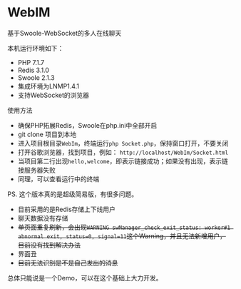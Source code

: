 # WebIM
基于Swoole-WebSocket的多人在线聊天

本机运行环境如下：
* PHP 7.1.7
* Redis 3.1.0
* Swoole 2.1.3
* 集成环境为LNMP1.4.1
* 支持WebSocket的浏览器

使用方法
* 确保PHP拓展Redis，Swoole在php.ini中全部开启
* git clone 项目到本地
* 进入项目根目录`WebIm`，终端运行`php Socket.php`，保持窗口打开，不要关闭
* 打开谷歌浏览器，找到项目，例如：
`http://localhost/WebIm/Socket.html`
* 当项目第二行出现`hello,welcome`，即表示链接成功；如果没有出现，表示链接服务器失败
* 同理，可以查看运行中的终端

PS. 这个版本真的是超级简易版，有很多问题。
* 目前采用的是Redis存储上下线用户
* 聊天数据没有存储
* ~~单页面重复刷新，会出现`WARNING swManager_check_exit_status: worker#1 abnormal exit, status=0, signal=11`这个Warning，并且无法新增用户，目前没有找到解决办法~~
* 界面丑
* ~~目前无法识别是不是自己发出的消息~~

总体只能说是一个Demo，可以在这个基础上大力开发。

